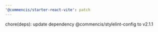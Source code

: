 ```yaml
---
'@commencis/starter-react-vite': patch
---
```


chore(deps): update dependency @commencis/stylelint-config to v2.1.1
